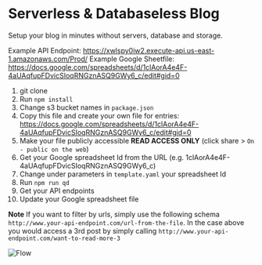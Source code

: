 # Serverless & Databaseless Blog
Setup your blog in minutes without servers, database and storage.

Example API Endpoint: https://xwlspy0iw2.execute-api.us-east-1.amazonaws.com/Prod/
Example Google Sheetfile: https://docs.google.com/spreadsheets/d/1clAorA4e4F-4aUAqfupFDvicSIoqRNGznASQ9GWy6_c/edit#gid=0

1. git clone
2. Run `npm install`
3. Change s3 bucket names in `package.json`
4. Copy this file and create your own file for entries: https://docs.google.com/spreadsheets/d/1clAorA4e4F-4aUAqfupFDvicSIoqRNGznASQ9GWy6_c/edit#gid=0
5. Make your file publicly accessible **READ ACCESS ONLY** (click share > `On - public on the web`)
6. Get your Google spreadsheet Id from the URL (e.g. 1clAorA4e4F-4aUAqfupFDvicSIoqRNGznASQ9GWy6_c)
7. Change under parameters in `template.yaml` your spreadsheet Id
8. Run `npm run qd`
9. Get your API endpoints
10. Update your Google spreadsheet file


**Note** If you want to filter by urls, simply use the following schema `http://www.your-api-endpoint.com/url-from-the-file`. In the case above you would access a 3rd post by simply calling `http://www.your-api-endpoint.com/want-to-read-more-3`

![Flow](./images/database-serverless-blog.png)

